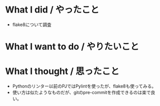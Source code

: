 # What I did / やったこと
- flake8について調査

# What I want to do / やりたいこと

# What I thought / 思ったこと
- Pythonのリンター以前のPJではPylintを使ったが、flake8も使ってみる。
- 使い方は似たようなものだが、gitのpre-commitを作成できるのは楽で良い。
